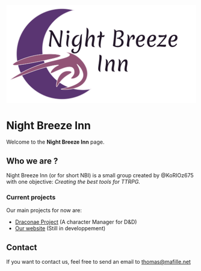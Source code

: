 <picture>
  <source media="(prefers-color-scheme: dark)" srcset="../assets/logo-dark.svg">
  <img src="../assets/logo-light.svg">
</picture>

# Night Breeze Inn

Welcome to the **Night Breeze Inn** page.

## Who we are ?

Night Breeze Inn (or for short NBI) is a small group created by @KoRIOz675 with one objective: *Creating the best tools for TTRPG.*

### Current projects

Our main projects for now are:

* [Draconae Project](https://github.com/Night-Breeze-Inn/Draconae-Project) (A character Manager for D&D)
* [Our website](https://github.com/Night-Breeze-Inn/website) (Still in developpement)

## Contact

If you want to contact us, feel free to send an email to <a mailto="thomas@mafille.net">thomas@mafille.net</a>
